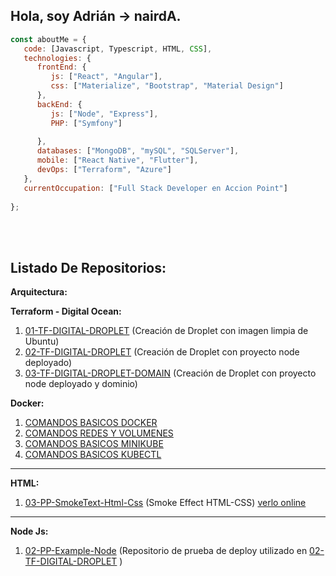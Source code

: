  ## Hola, soy Adrián -> nairdA.

```javascript
const aboutMe = {
   code: [Javascript, Typescript, HTML, CSS],
   technologies: {
      frontEnd: {
         js: ["React", "Angular"],
         css: ["Materialize", "Bootstrap", "Material Design"]
      },
      backEnd: {
         js: ["Node", "Express"],
         PHP: ["Symfony"]
         
      },
      databases: ["MongoDB", "mySQL", "SQLServer"],
      mobile: ["React Native", "Flutter"],
      devOps: ["Terraform", "Azure"]
   },
   currentOccupation: ["Full Stack Developer en Accion Point"]
   
};
```
</br></br>

## Listado De Repositorios:

**Arquitectura:**


**Terraform - Digital Ocean:**

 1.  [01-TF-DIGITAL-DROPLET](https://github.com/nairdadev/01-TF-DIGITAL-DROPLET) (Creación de Droplet con imagen limpia de Ubuntu)
 2.  [02-TF-DIGITAL-DROPLET](https://github.com/nairdadev/02-TF-DIGITAL-DROPLET) (Creación de Droplet con proyecto node deployado)
 3.  [03-TF-DIGITAL-DROPLET-DOMAIN](https://github.com/nairdadev/03-TF-DIGITAL-DROPLET-DOMAIN) (Creación de Droplet con proyecto node deployado y dominio)

**Docker:**

 1.  [COMANDOS BASICOS DOCKER](https://gist.github.com/nairdadev/8e812e7816b7906d08cac8d33251fe0d)
 2.  [COMANDOS REDES Y VOLUMENES](https://gist.github.com/nairdadev/e9e22ff9ea765cdde36d031b44b0fca8) 
 3.  [COMANDOS BASICOS MINIKUBE](https://gist.github.com/nairdadev/608c5a43bc1922d64ef8a9e699f6a7d3) 
 4.  [COMANDOS BASICOS KUBECTL](https://gist.github.com/nairdadev/3a4728ce19e2f9a6e70e2ab53063f3b1) 

________ 

**HTML:**
 1.  [03-PP-SmokeText-Html-Css](https://github.com/nairdadev/03-PP-SmokeText-Html-Css) (Smoke Effect HTML-CSS) [verlo online](https://nairdadev.github.io/03-PP-SmokeText-Html-Css/) 

________ 
**Node Js:**

 1.  [02-PP-Example-Node](https://github.com/nairdadev/02-PP-Example-Node) (Repositorio de prueba de deploy utilizado en [02-TF-DIGITAL-DROPLET](https://github.com/nairdadev/02-TF-DIGITAL-DROPLET) )



 
